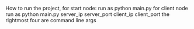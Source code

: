 How to run the project, for start node: run as python main.py 
for client node run as python main.py server_ip server_port client_ip client_port
the rightmost four are command line args

   
   
